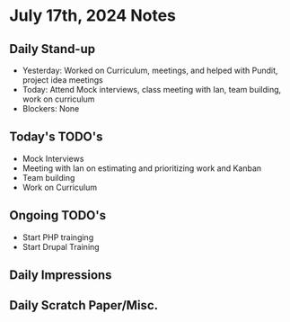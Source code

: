# July 17th, 2024 Notes



## Daily Stand-up

* Yesterday: Worked on Curriculum, meetings, and helped with Pundit, project idea meetings
* Today: Attend Mock interviews, class meeting with Ian, team building, work on curriculum 
* Blockers: None

## Today's TODO's
* Mock Interviews
* Meeting with Ian on estimating and prioritizing work and Kanban
* Team building
* Work on Curriculum


## Ongoing TODO's
* Start PHP trainging
* Start Drupal Training


## Daily Impressions




## Daily Scratch Paper/Misc. 

